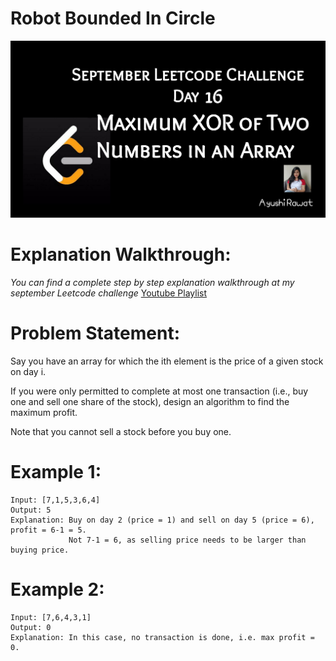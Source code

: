 Robot Bounded In Circle
==========================

![alt text](https://github.com/ayushi7rawat/LeetCode/blob/master/September%20Leetcode%20Challenge/D16%20Maximum%20XOR%20of%20Two%20Numbers%20in%20an%20Array/cover.jpg)

Explanation Walkthrough:
==========================
*You can find a complete step by step explanation walkthrough at my september Leetcode challenge* [Youtube Playlist](https://www.youtube.com/playlist?list=PLjaO05BrsbIP4_rYhYjB95q-IpxoIXmlm)

Problem Statement:
==========================
Say you have an array for which the ith element is the price of a given stock on day i.

If you were only permitted to complete at most one transaction (i.e., buy one and sell one share of the stock), design an algorithm to find the maximum profit.

Note that you cannot sell a stock before you buy one.

Example 1:
==========================
```
Input: [7,1,5,3,6,4]
Output: 5
Explanation: Buy on day 2 (price = 1) and sell on day 5 (price = 6), profit = 6-1 = 5.
             Not 7-1 = 6, as selling price needs to be larger than buying price.
```

Example 2:
==========================
```
Input: [7,6,4,3,1]
Output: 0
Explanation: In this case, no transaction is done, i.e. max profit = 0.
```